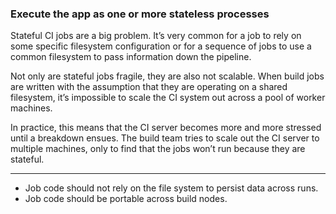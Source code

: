 ### Execute the app as one or more stateless processes

Stateful CI jobs are a big problem. 
It’s very common for a job to rely on some specific filesystem configuration
or for a sequence of jobs to use a common filesystem to pass information down the pipeline.

Not only are stateful jobs fragile, they are also not scalable. When build jobs are written with the 
assumption that they are operating on a shared filesystem, it’s impossible to scale the CI system out across a 
pool of worker machines. 

In practice, this means that the CI server becomes more and more stressed until a 
breakdown ensues. The build team tries to scale out the CI server to multiple machines, only to find that the 
jobs won’t run because they are stateful.

---

<ul class="fa-ul">
    <li>
        <i class="fa-li fa fa-2x fa-check-square"></i>
        <span>Job code should not rely on the file system to persist data across runs.</span>
    </li>
    <li>
        <i class="fa-li fa fa-2x fa-check-square"></i>
        <span>Job code should be portable across build nodes.</span>
    </li>
</ul>
